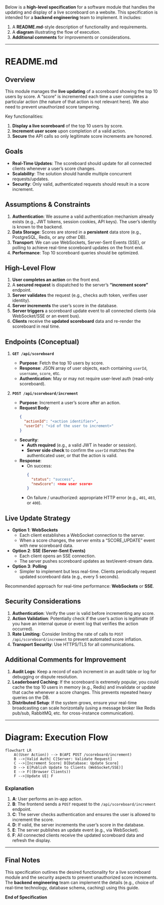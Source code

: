 Below is a **high-level specification** for a software module that handles the updating and display of a live scoreboard on a website. This specification is intended for a **backend engineering** team to implement. It includes:

1. A **README.md**-style description of functionality and requirements.  
2. A **diagram** illustrating the flow of execution.  
3. **Additional comments** for improvements or considerations.

---

# README.md

## Overview

This module manages the **live updating** of a scoreboard showing the top 10 users by score. A “score” is incremented each time a user completes a particular action (the nature of that action is not relevant here). We also need to prevent unauthorized score tampering.

Key functionalities:

1. **Display a live scoreboard** of the top 10 users by score.  
2. **Increment user score** upon completion of a valid action.  
3. **Secure** the API calls so only legitimate score increments are honored.  

## Goals

- **Real-Time Updates**: The scoreboard should update for all connected clients whenever a user’s score changes.  
- **Scalability**: The solution should handle multiple concurrent requests/updates.  
- **Security**: Only valid, authenticated requests should result in a score increment.

## Assumptions & Constraints

1. **Authentication**: We assume a valid authentication mechanism already exists (e.g., JWT tokens, session cookies, API keys). The user’s identity is known to the backend.  
2. **Data Storage**: Scores are stored in a **persistent** data store (e.g., PostgreSQL, Redis, or any other DB).  
3. **Transport**: We can use WebSockets, Server-Sent Events (SSE), or polling to achieve real-time scoreboard updates on the front end.  
4. **Performance**: Top 10 scoreboard queries should be optimized.  

## High-Level Flow

1. **User completes an action** on the front end.  
2. A **secured request** is dispatched to the server’s **“increment score”** endpoint.  
3. **Server validates** the request (e.g., checks auth token, verifies user identity).  
4. **Server increments** the user’s score in the database.  
5. **Server triggers** a scoreboard update event to all connected clients (via WebSocket/SSE or an event bus).  
6. **Clients** receive the **updated scoreboard** data and re-render the scoreboard in real time.

## Endpoints (Conceptual)

1. **`GET /api/scoreboard`**  
   - **Purpose**: Fetch the top 10 users by score.  
   - **Response**: JSON array of user objects, each containing `userId`, `username`, `score`, etc.  
   - **Authentication**: May or may not require user-level auth (read-only scoreboard).  

2. **`POST /api/scoreboard/increment`**  
   - **Purpose**: Increment a user’s score after an action.  
   - **Request Body**:  
     ```json
     {
       "actionId": "<action identifier>", 
       "userId": "<id of the user to increment>"
     }
     ```  
   - **Security**:  
     - **Auth required** (e.g., a valid JWT in header or session).  
     - **Server side check** to confirm the `userId` matches the authenticated user, or that the action is valid.  
   - **Response**:  
     - On success:  
       ```json
       {
         "status": "success",
         "newScore": <new user score>
       }
       ```
     - On failure / unauthorized: appropriate HTTP error (e.g., `401`, `403`, or `400`).

## Live Update Strategy

- **Option 1**: **WebSockets**  
  - Each client establishes a WebSocket connection to the server.  
  - When a score changes, the server emits a “SCORE_UPDATE” event with new scoreboard data.  
- **Option 2**: **SSE (Server-Sent Events)**  
  - Each client opens an SSE connection.  
  - The server pushes scoreboard updates as text/event-stream data.  
- **Option 3**: **Polling**  
  - Simpler to implement but less real-time. Clients periodically request updated scoreboard data (e.g., every 5 seconds).  

Recommended approach for real-time performance: **WebSockets** or **SSE**.

## Security Considerations

1. **Authentication**: Verify the user is valid before incrementing any score.  
2. **Action Validation**: Potentially check if the user’s action is legitimate (if you have an internal queue or event log that verifies the action occurred).  
3. **Rate Limiting**: Consider limiting the rate of calls to `POST /api/scoreboard/increment` to prevent automated score inflation.  
4. **Transport Security**: Use HTTPS/TLS for all communications.  

## Additional Comments for Improvement

1. **Audit Logs**: Keep a record of each increment in an audit table or log for debugging or dispute resolution.  
2. **Leaderboard Caching**: If the scoreboard is extremely popular, you could cache the top 10 users in memory (e.g., Redis) and invalidate or update that cache whenever a score changes. This prevents repeated heavy queries on the DB.  
3. **Distributed Setup**: If the system grows, ensure your real-time broadcasting can scale horizontally (using a message broker like Redis pub/sub, RabbitMQ, etc. for cross-instance communication).

---

# Diagram: Execution Flow

```mermaid
flowchart LR
    A((User Action)) --> B(API POST /scoreboard/increment)
    B -->|Valid Auth| C[Server: Validate Request]
    C -->|Increment Score| D[Database: Update Score]
    D --> E[Publish Update to Clients (WebSocket/SSE)]
    E --> F((Browser Clients))
    F -->|Update UI| F
```

### Explanation

1. **A**: User performs an in-app action.  
2. **B**: The frontend sends a `POST` request to the `/api/scoreboard/increment` endpoint.  
3. **C**: The server checks authentication and ensures the user is allowed to increment the score.  
4. **D**: If valid, the server increments the user’s score in the database.  
5. **E**: The server publishes an update event (e.g., via WebSocket).  
6. **F**: All connected clients receive the updated scoreboard data and refresh the display.

---

## Final Notes

This specification outlines the desired functionality for a live scoreboard module and the security aspects to prevent unauthorized score increments. The **backend engineering** team can implement the details (e.g., choice of real-time technology, database schema, caching) using this guide. 

**End of Specification**